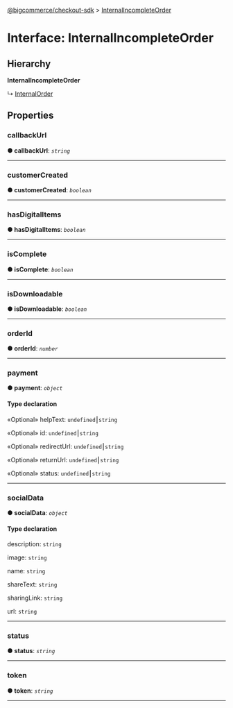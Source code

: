 [@bigcommerce/checkout-sdk](../README.md) > [InternalIncompleteOrder](../interfaces/internalincompleteorder.md)



# Interface: InternalIncompleteOrder

## Hierarchy

**InternalIncompleteOrder**

↳  [InternalOrder](internalorder.md)









## Properties
<a id="callbackurl"></a>

###  callbackUrl

**●  callbackUrl**:  *`string`* 






___

<a id="customercreated"></a>

###  customerCreated

**●  customerCreated**:  *`boolean`* 






___

<a id="hasdigitalitems"></a>

###  hasDigitalItems

**●  hasDigitalItems**:  *`boolean`* 






___

<a id="iscomplete"></a>

###  isComplete

**●  isComplete**:  *`boolean`* 






___

<a id="isdownloadable"></a>

###  isDownloadable

**●  isDownloadable**:  *`boolean`* 






___

<a id="orderid"></a>

###  orderId

**●  orderId**:  *`number`* 






___

<a id="payment"></a>

###  payment

**●  payment**:  *`object`* 



#### Type declaration




«Optional»  helpText: `undefined`⎮`string`






«Optional»  id: `undefined`⎮`string`






«Optional»  redirectUrl: `undefined`⎮`string`






«Optional»  returnUrl: `undefined`⎮`string`






«Optional»  status: `undefined`⎮`string`







___

<a id="socialdata"></a>

###  socialData

**●  socialData**:  *`object`* 



#### Type declaration


[key: `string`]: `object`







 description: `string`






 image: `string`






 name: `string`






 shareText: `string`






 sharingLink: `string`






 url: `string`








___

<a id="status-1"></a>

###  status

**●  status**:  *`string`* 






___

<a id="token"></a>

###  token

**●  token**:  *`string`* 






___


